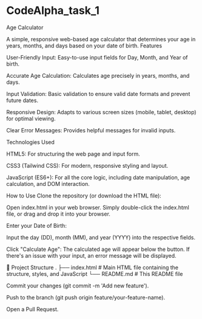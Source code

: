 # CodeAlpha_task_1
Age Calculator


A simple, responsive web-based age calculator that determines your age in years, months, and days based on your date of birth.
Features

User-Friendly Input: Easy-to-use input fields for Day, Month, and Year of birth.

Accurate Age Calculation: Calculates age precisely in years, months, and days.

Input Validation: Basic validation to ensure valid date formats and prevent future dates.

Responsive Design: Adapts to various screen sizes (mobile, tablet, desktop) for optimal viewing.

Clear Error Messages: Provides helpful messages for invalid inputs.

Technologies Used


HTML5: For structuring the web page and input form.

CSS3 (Tailwind CSS): For modern, responsive styling and layout.

JavaScript (ES6+): For all the core logic, including date manipulation, age calculation, and DOM interaction.

How to Use
Clone the repository (or download the HTML file):

Open index.html in your web browser.
Simply double-click the index.html file, or drag and drop it into your browser.

Enter your Date of Birth:

Input the day (DD), month (MM), and year (YYYY) into the respective fields.

Click "Calculate Age":
The calculated age will appear below the button. If there's an issue with your input, an error message will be displayed.

📁 Project Structure
.
├── index.html        # Main HTML file containing the structure, styles, and JavaScript
└── README.md         # This README file

Commit your changes (git commit -m 'Add new feature').

Push to the branch (git push origin feature/your-feature-name).

Open a Pull Request.
